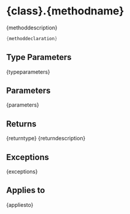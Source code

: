 # {class}.{methodname}

{methoddescription}

```cs
{methoddeclaration}
```

## Type Parameters
{typeparameters}
## Parameters
{parameters}
## Returns
{returntype}
{returndescription}

## Exceptions
{exceptions}
## Applies to
{appliesto}
